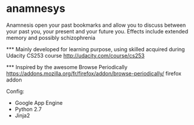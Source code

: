 anamnesys
=========

Anamnesis open your past bookmarks and allow you to discuss between your past you, your present and your future you. Effects include extended memory and possibly schizophrenia

*** Mainly developed for learning purpose, using skilled acquired during Udacity CS253 course http://udacity.com/course/cs253

*** Inspired by the awesome Browse Periodically https://addons.mozilla.org/fr/firefox/addon/browse-periodically/ firefox addon


Config:
- Google App Engine
- Python 2.7
- Jinja2 
